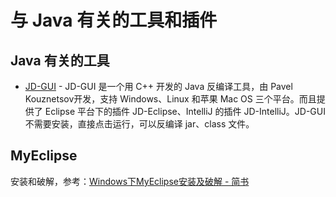 # 与 Java 有关的工具和插件

## Java 有关的工具

- [JD-GUI](<https://github.com/java-decompiler/jd-gui/releases>) - JD-GUI 是一个用 C++ 开发的 Java 反编译工具，由 Pavel Kouznetsov开发，支持 Windows、Linux 和苹果 Mac OS 三个平台。而且提供了 Eclipse 平台下的插件 JD-Eclipse、IntelliJ 的插件 JD-IntelliJ。JD-GUI 不需要安装，直接点击运行，可以反编译 jar、class 文件。





## MyEclipse

安装和破解，参考：[Windows下MyEclipse安装及破解 - 简书](<https://www.jianshu.com/p/79882cd38b6f>)

